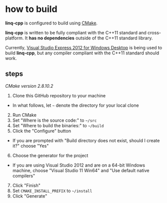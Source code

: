 # how to build

**linq-cpp** is configured to build using [CMake][1].

**linq-cpp** is written to be fully compliant with the C++11 standard and cross-platform. It **has no dependencies** outside of the C++11 standard library.

Currently, [Visual Studio Express 2012 for Windows Desktop][2] is being used to build **linq-cpp**, but any compiler compliant with the C++11 standard should work.

## steps

*CMake version 2.8.10.2*

1. Clone this GitHub repository to your machine
 - In what follows, let `~` denote the directory for your local clone
2. Run CMake
3. Set "Where is the source code:" to `~/src`
4. Set "Where to build the binaries:" to `~/build`
5. Click the "Configure" button
 - If you are prompted with "Build directory does not exist, should I create it?" choose "Yes"
6. Choose the generator for the project
 - If you are using Visual Studio 2012 and are on a 64-bit Windows machine, choose "Visual Studio 11 Win64" and "Use default native compilers"
7. Click "Finish"
8. Set `CMAKE_INSTALL_PREFIX` to `~/install`
9. Click "Generate"

[1]: http://www.cmake.org/
[2]: http://www.microsoft.com/visualstudio/eng/products/visual-studio-express-for-windows-desktop#product-express-desktop
